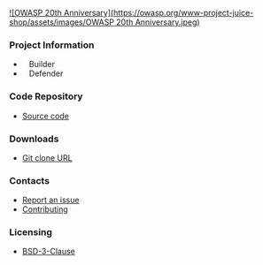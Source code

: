 [![OWASP 20th Anniversary](https://owasp.org/www-project-juice-shop/assets/images/OWASP 20th Anniversary.jpeg)](https://20thanniversary.owasp.org/)

### Project Information
* <i class="fas fa-toolbox" style="font-size: 1.2em; color:#233e81;"></i><span style="font-size:1.0em;padding-left:12px;">Builder</span> 
* <i class="fas fa-shield-alt" style="font-size: 1.2em; color:#233e81;"></i><span style="font-size:1.0em;padding-left:12px;">Defender</span>

### Code Repository
* [Source code](https://github.com/nahsra/antisamy)

### Downloads
* [Git clone URL](https://github.com/nahsra/antisamy.git)

### Contacts
* [Report an issue](https://github.com/nahsra/antisamy/issues)
* [Contributing](https://github.com/nahsra/antisamy/blob/main/README.md#contributing-to-antisamy)

### Licensing
* [BSD-3-Clause](https://opensource.org/licenses/BSD-3-Clause)

